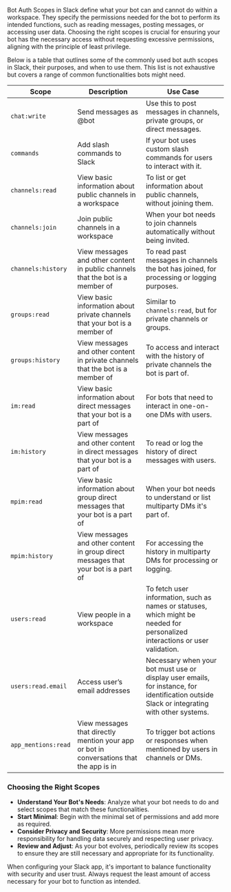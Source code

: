 Bot Auth Scopes in Slack define what your bot can and cannot do within a workspace. They specify the permissions needed for the bot to perform its intended functions, such as reading messages, posting messages, or accessing user data. Choosing the right scopes is crucial for ensuring your bot has the necessary access without requesting excessive permissions, aligning with the principle of least privilege.

Below is a table that outlines some of the commonly used bot auth scopes in Slack, their purposes, and when to use them. This list is not exhaustive but covers a range of common functionalities bots might need.

| Scope | Description | Use Case |
|-------|-------------|----------|
| `chat:write` | Send messages as @bot | Use this to post messages in channels, private groups, or direct messages. |
| `commands` | Add slash commands to Slack | If your bot uses custom slash commands for users to interact with it. |
| `channels:read` | View basic information about public channels in a workspace | To list or get information about public channels, without joining them. |
| `channels:join` | Join public channels in a workspace | When your bot needs to join channels automatically without being invited. |
| `channels:history` | View messages and other content in public channels that the bot is a member of | To read past messages in channels the bot has joined, for processing or logging purposes. |
| `groups:read` | View basic information about private channels that your bot is a member of | Similar to `channels:read`, but for private channels or groups. |
| `groups:history` | View messages and other content in private channels that the bot is a member of | To access and interact with the history of private channels the bot is part of. |
| `im:read` | View basic information about direct messages that your bot is a part of | For bots that need to interact in one-on-one DMs with users. |
| `im:history` | View messages and other content in direct messages that your bot is a part of | To read or log the history of direct messages with users. |
| `mpim:read` | View basic information about group direct messages that your bot is a part of | When your bot needs to understand or list multiparty DMs it's part of. |
| `mpim:history` | View messages and other content in group direct messages that your bot is a part of | For accessing the history in multiparty DMs for processing or logging. |
| `users:read` | View people in a workspace | To fetch user information, such as names or statuses, which might be needed for personalized interactions or user validation. |
| `users:read.email` | Access user’s email addresses | Necessary when your bot must use or display user emails, for instance, for identification outside Slack or integrating with other systems. |
| `app_mentions:read` | View messages that directly mention your app or bot in conversations that the app is in | To trigger bot actions or responses when mentioned by users in channels or DMs. |

### Choosing the Right Scopes
- **Understand Your Bot's Needs**: Analyze what your bot needs to do and select scopes that match these functionalities.
- **Start Minimal**: Begin with the minimal set of permissions and add more as required.
- **Consider Privacy and Security**: More permissions mean more responsibility for handling data securely and respecting user privacy.
- **Review and Adjust**: As your bot evolves, periodically review its scopes to ensure they are still necessary and appropriate for its functionality.

When configuring your Slack app, it's important to balance functionality with security and user trust. Always request the least amount of access necessary for your bot to function as intended.
